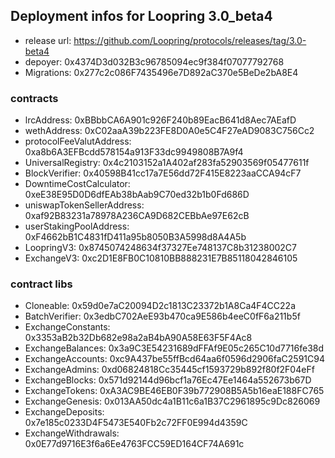 ## Deployment infos for Loopring 3.0_beta4  
  * release url: https://github.com/Loopring/protocols/releases/tag/3.0-beta4   
  * depoyer: 0x4374D3d032B3c96785094ec9f384f07077792768  
  * Migrations: 0x277c2c086F7435496e7D892aC370e5BeDe2bA8E4  

### contracts  
  * lrcAddress: 0xBBbbCA6A901c926F240b89EacB641d8Aec7AEafD  
  * wethAddress: 0xC02aaA39b223FE8D0A0e5C4F27eAD9083C756Cc2  
  * protocolFeeValutAddress: 0xa8b6A3EFBcdd578154a913F33dc9949808B7A9f4  
  * UniversalRegistry: 0x4c2103152a1A402af283fa52903569f05477611f  
  * BlockVerifier: 0x40598B41cc17a7E56dd72F415E8223aaCCA94cF7  
  * DowntimeCostCalculator: 0xeE38E95D0D6dfEAb38bAab9C70ed32b1b0Fd686D  
  * uniswapTokenSellerAddress: 0xaf92B83231a78978A236CA9D682CEBbAe97E62cB  
  * userStakingPoolAddress: 0xF4662bB1C4831fD411a95b8050B3A5998d8A4A5b  
  * LoopringV3: 0x8745074248634f37327Ee748137C8b31238002C7  
  * ExchangeV3: 0xc2D1E8FB0C10810BB888231E7B85118042846105  

### contract libs  
  * Cloneable: 0x59d0e7aC20094D2c1813C23372b1A8Ca4F4CC22a  
  * BatchVerifier: 0x3edbC702AeE93b470ca9E586b4eeC0fF6a211b5f   
  * ExchangeConstants: 0x3353aB2b32Db682e98a2aB4bA90A58E63F5F4Ac8  
  * ExchangeBalances: 0x3a9C3E54231689dFFAf9E05c265C10d7716fe38d  
  * ExchangeAccounts: 0xc9A437be55ffBcd64aa6f0596d2906faC2591C94   
  * ExchangeAdmins: 0xd06824818Cc35445cf1593729b892f80f2F04eFf  
  * ExchangeBlocks: 0x571d92144d96bcf1a76Ec47Ee1464a552673b67D  
  * ExchangeTokens: 0xA3AC9BE46EB0F39b772908B5A5b16eaE188FC765  
  * ExchangeGenesis: 0x013AA50dc4a1B11c6a1B37C2961895c9Dc826069  
  * ExchangeDeposits: 0x7e185c0233D4F5473E540Fb2c72FF0E994d4359C  
  * ExchangeWithdrawals: 0x0E77d9716E3f6a6Ee4763FCC59ED164CF74A691c  
